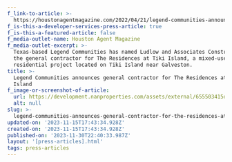 ```yaml
---
f_link-to-article: >-
  https://houstonagentmagazine.com/2022/04/21/legend-communities-announces-general-contractor-for-the-residences-at-tiki-island/
f_is-this-a-developer-services-press-article: true
f_is-this-a-featured-article: false
f_media-outlet-name: Houston Agent Magazine
f_media-outlet-excerpt: >-
  Texas-based Legend Communities has named Ludlow and Associates Construction
  the general contractor for The Residences at Tiki Island, a mixed-use
  residential project located on Tiki Island near Galveston. 
title: >-
  Legend Communities announces general contractor for The Residences at Tiki
  Island
f_image-or-screenshot-of-article:
  url: https://development.nanproperties.com/assets/external/655503415d0ce0083a74ebb5_screenshot202023-11-1620014322.png
  alt: null
slug: >-
  legend-communities-announces-general-contractor-for-the-residences-at-tiki-island
updated-on: '2023-11-15T17:43:34.928Z'
created-on: '2023-11-15T17:43:34.928Z'
published-on: '2023-11-30T22:40:33.987Z'
layout: '[press-articles].html'
tags: press-articles
---
```




